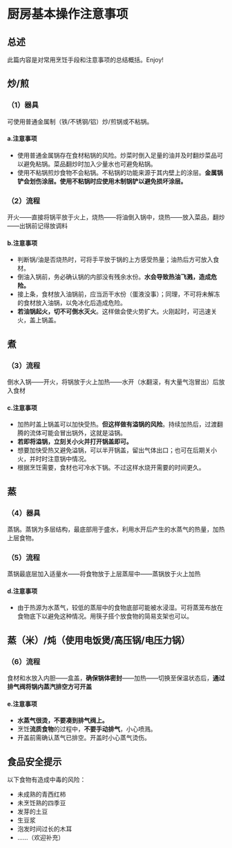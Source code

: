 # 厨房基本操作注意事项

## 总述

此篇内容是对常用烹饪手段和注意事项的总结概括。Enjoy!

## 炒/煎

### （1）器具

可使用普通金属制（铁/不锈钢/铝）炒/煎锅或不粘锅。

#### a.注意事项

* 使用普通金属锅存在食材粘锅的风险。炒菜时倒入足量的油并及时翻炒菜品可以避免粘锅。菜品翻炒时加入少量水也可避免粘锅。
* 使用不粘锅煎炒食物不会粘锅。不粘锅的功能来源于其内壁上的涂层。**金属锅铲会划伤涂层。使用不粘锅时应使用木制锅铲以避免损坏涂层。**

### （2）流程

开火——直接将锅平放于火上，烧热——将油倒入锅中，烧热——放入菜品，翻炒——出锅前记得放调料

#### b.注意事项

* 判断锅/油是否烧热时，可将手平放于锅的上方感受热量；油热后方可放入食材。
* 倒油入锅前，务必确认锅的内部没有残余水份。**水会导致热油飞溅，造成危险。**
* 接上条，食材放入油锅前，应当沥干水份（蛋液没事）；同理，不可将未解冻的食材放入油锅，以免冰化后造成危险。
* **若油锅起火，切不可倒水灭火**。这样做会使火势扩大。火刚起时，可迅速关火，盖上锅盖。

## 煮

### （3）流程

倒水入锅——开火，将锅放于火上加热——水开（水翻滚，有大量气泡冒出）后放入食材

#### c.注意事项

* 加热时盖上锅盖可以加快受热。**但这样做有溢锅的风险**。持续加热后，过渡翻腾的流体可能会冒出锅外，这就是溢锅。
* **若即将溢锅，立刻关小火并打开锅盖即可。**
* 想要加快受热又避免溢锅，可以半开锅盖，留出气体出口；也可在后期关小火，并时时注意锅中情况。
* 根据烹饪需要，食材也可冷水下锅。不过这样水烧开需要的时间更久。

## 蒸

### （4）器具

蒸锅。蒸锅为多层结构，最底部用于盛水，利用水开后产生的水蒸气的热量，加热上层食物。

### （5）流程

蒸锅最底层加入适量水——将食物放于上层蒸屉中——蒸锅放于火上加热

#### d.注意事项

* 由于热源为水蒸气，较低的蒸屉中的食物底部可能被水浸湿。可将蒸笼布放在食物底下以避免这种情况。用筷子搭个放食物的简易支架也可以。

## 蒸（米）/炖（使用电饭煲/高压锅/电压力锅）

### （6）流程

食材和水放入内胆——盒盖，**确保锅体密封**——加热——切换至保温状态后，**通过排气阀将锅内蒸汽排空方可开盖**

#### e.注意事项

* **水蒸气很烫，不要凑到排气阀上。**
* 烹饪**流质食物**的过程中，**不要手动排气**，小心喷溅。
* 开盖前需确认蒸气已排空。开盖时小心蒸气烫伤。

## 食品安全提示

以下食物有造成中毒的风险：

* 未成熟的青西红柿
* 未烹饪熟的四季豆
* 发芽的土豆
* 生豆浆
* 泡发时间过长的木耳
* ……（欢迎补充）





